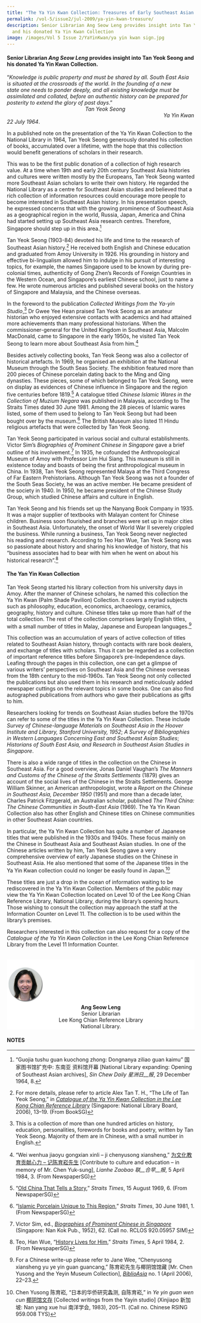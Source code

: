 ```yaml
---
title: "The Ya Yin Kwan Collection: Treasures of Early Southeast Asian History"
permalink: /vol-5/issue2/jul-2009/ya-yin-kwan-treasure/
description: Senior Librarian Ang Seow Leng provides insight into Tan Yeok Seong
  and his donated Ya Yin Kwan Collection
image: /images/Vol 5 Issue 2/YaYinKwan/ya yin kwan sign.jpg
---
```

#### Senior Librarian&nbsp;_Ang Seow Leng_&nbsp;provides insight into Tan Yeok Seong and his donated Ya Yin Kwan Collection.

“*Knowledge is public property and must be shared by all. South East Asia*<br>  i*s situated at the crossroads of the world. In the founding of a new*<br>  s*tate one needs to ponder deeply, and all existing knowledge must be*<br>  *assimilated and collated, before an authentic history can be prepared for*<br>  *posterity to extend the glory of past days*.”<br>                *Tan Yeok Seong*<br>                              *Ya Yin Kwan*<br>*22 July 1964*.

In a published note on the presentation of the Ya Yin Kwan Collection to the National Library in 1964, Tan Yeok Seong generously donated his collection of books, accumulated over a lifetime, with the hope that this collection would benefit generations of scholars in their research.

This was to be the first public donation of a collection of high research value. At a time when 19th and early 20th century Southeast Asia histories and cultures were written mostly by the Europeans, Tan Yeok Seong wanted more Southeast Asian scholars to write their own history. He regarded the National Library as a centre for Southeast Asian studies and believed that a rich collection of information resources could encourage more people to become interested in Southeast Asian history. In his presentation speech, he expressed concerns that with the growing prominence of Southeast Asia as a geographical region in the world, Russia, Japan, America and China had started setting up Southeast Asia research centres. Therefore, Singapore should step up in this area.[^1]

Tan Yeok Seong (1903-84) devoted his life and time to the research of Southeast Asian history.[^2] He received both English and Chinese education and graduated from Amoy University in 1926. His grounding in history and effective bi-lingualism allowed him to indulge in his pursuit of interesting topics, for example, the names Singapore used to be known by during pre-colonial times, authenticity of Gong Zhen’s Records of Foreign Countries in the Western Ocean, and Singapore’s earliest Chinese school, just to name a few. He wrote numerous articles and published several books on the history of Singapore and Malaysia, and the Chinese overseas.

In the foreword to the publication *Collected Writings from the Ya-yin Studio*,[^3] Dr Gwee Yee Hean praised Tan Yeok Seong as an amateur historian who enjoyed extensive contacts with academics and had attained more achievements than many professional historians. When the commissioner-general for the United Kingdom in Southeast Asia, Malcolm MacDonald, came to Singapore in the early 1950s, he visited Tan Yeok Seong to learn more about Southeast Asia from him.[^4]

Besides actively collecting books, Tan Yeok Seong was also a collector of historical artefacts. In 1969, he organised an exhibition at the National Museum through the South Seas Society. The exhibition featured more than 200 pieces of Chinese porcelain dating back to the Ming and Qing dynasties. These pieces, some of which belonged to Tan Yeok Seong, were on display as evidences of Chinese influence in Singapore and the region five centuries before 1819.[^5] A catalogue titled *Chinese Islamic Wares in the Collection of Muzium Negara* was published in Malaysia, according to The Straits Times dated 30 June 1981. Among the 28 pieces of Islamic wares listed, some of them used to belong to Tan Yeok Seong but had been bought over by the museum.[^6] The British Museum also listed 11 Hindu religious artefacts that were collected by Tan Yeok Seong.

Tan Yeok Seong participated in various social and cultural establishments. Victor Sim’s *Biographies of Prominent Chinese in Singapore* gave a brief outline of his involvement.[^7] In 1935, he cofounded the Anthropological Museum of Amoy with Professor Lim Hui Siang. This museum is still in existence today and boasts of being the first anthropological museum in China. In 1938, Tan Yeok Seong represented Malaya at the Third Congress of Far Eastern Prehistorians. Although Tan Yeok Seong was not a founder of the South Seas Society, he was an active member. He became president of the society in 1940. In 1950, he became president of the Chinese Study Group, which studied Chinese affairs and culture in English.

Tan Yeok Seong and his friends set up the Nanyang Book Company in 1935. It was a major supplier of textbooks with Malayan content for Chinese children. Business soon flourished and branches were set up in major cities in Southeast Asia. Unfortunately, the onset of World War II severely crippled the business. While running a business, Tan Yeok Seong never neglected his reading and research. According to Teo Han Wue, Tan Yeok Seong was so passionate about history and sharing his knowledge of history, that his “business associates had to bear with him when he went on about his historical research”.[^8]

#### **The Yan Yin Kwan Collection**

Tan Yeok Seong started his library collection from his university days in Amoy. After the manner of Chinese scholars, he named this collection the Ya Yin Kwan (Palm Shade Pavilion) Collection. It covers a myriad subjects such as philosophy, education, economics, archaeology, ceramics, geography, history and culture. Chinese titles take up more than half of the total collection. The rest of the collection comprises largely English titles, with a small number of titles in Malay, Japanese and European languages.[^9]

This collection was an accumulation of years of active collection of titles related to Southeast Asian history, through contacts with rare book dealers, and exchange of titles with scholars. Thus it can be regarded as a collection of important reference titles before Singapore’s pre-Independence days.
Leafing through the pages in this collection, one can get a glimpse of various writers’ perspectives on Southeast Asia and the Chinese overseas from the 18th century to the mid-1960s. Tan Yeok Seong not only collected the publications but also used them in his research and meticulously added newspaper cuttings on the relevant topics in some books. One can also find autographed publications from authors who gave their publications as gifts to him.

Researchers looking for trends on Southeast Asian studies before the 1970s can refer to some of the titles in the Ya Yin Kwan Collection. These include *Survey of Chinese-language Materials on Southeast Asia in the Hoover Institute and Library, Stanford University, 1952*; *A Survey of Bibliographies in Western Languages Concerning East and Southeast Asian Studies*; *Historians of South East Asia, and Research in Southeast Asian Studies in Singapore*.

There is also a wide range of titles in the collection on the Chinese in Southeast Asia. For a good overview, Jonas Daniel Vaughan’s *The Manners and Customs of the Chinese of the Straits Settlements* (1879) gives an account of the social lives of the Chinese in the Straits Settlements. George William Skinner, an American anthropologist, wrote a *Report on the Chinese in Southeast Asia, December 1950* (1951) and more than a decade later, Charles Patrick Fitzgerald, an Australian scholar, published *The Third China: The Chinese Communities in South-East Asia* (1969). The Ya Yin Kwan Collection also has other English and Chinese titles on Chinese communities in other Southeast Asian countries.

In particular, the Ya Yin Kwan Collection has quite a number of Japanese titles that were published in the 1930s and 1940s. These focus mainly on the Chinese in Southeast Asia and Southeast Asian studies. In one of the Chinese articles written by him, Tan Yeok Seong gave a very comprehensive overview of early Japanese studies on the Chinese in Southeast Asia. He also mentioned that some of the Japanese titles in the Ya Yin Kwan collection could no longer be easily found in Japan.[^10]

These titles are just a drop in the ocean of information waiting to be rediscovered in the Ya Yin Kwan Collection. Members of the public may view the Ya Yin Kwan Collection located on Level 10 of the Lee Kong Chian Reference Library, National Library, during the library’s opening hours. Those wishing to consult the collection may approach the staff at the Information Counter on Level 11. The collection is to be used within the library’s premises.

Researchers interested in this collection can also request for a copy of the *Catalogue of the Ya Yin Kwan Collection* in the Lee Kong Chian Reference Library from the Level 11 Information Counter.

<br>
<div style="background-color: white;">
<br>
<img style="width: 100px; height: 100px;" src="/images/Authors/Ang_Seow_Leng.png">
<center> <b>Ang Seow Leng</b><br>Senior Librarian<br> Lee Kong Chian Reference Library<br> National Library.</center> </div>


#### **NOTES**

[^1]: “Guojia tushu guan kuochong zhong: Dongnanya ziliao guan kaimu” 国家图书馆扩充中: 东南亚 资料馆开幕 \[National Library expanding: Opening of Southeast Asian archives\], _Sin Chew Daily_ _星洲日__报_, 29 December 1964, 8.

[^2]: For more details, please refer to article Alex Tan T. H., “The Life of Tan Yeok Seong,” in [_Catalogue of the Ya Yin Kwan Collection in the Lee Kong Chian Reference Library_](https://eresources.nlb.gov.sg/printheritage/detail/7e489d7a-9570-45b2-bd0b-1d6ea70e4bdb.aspx) (Singapore: National Library Board, 2006), 13–19. (From BookSG)

[^3]: This is a collection of more than one hundred articles on history, education, personalities, forewords for books and poetry, written by Tan Yeok Seong. Majority of them are in Chinese, with a small number in English.

[^4]: “Wei wenhua jiaoyu gongxian xinli – ji chenyusong xiansheng,” [为文化教育贡献心力 – 记陈育崧先生](http://eresources.nlb.gov.sg/newspapers/Digitised/Article/lhzb19840405-1.2.17.8) \[Contribute to culture and education – in memory of Mr. Chen Yuk-sung\], _Lianhe Zaobao_ _联__合早__报_, 5 April 1984, 3. (From NewspaperSG)

[^5]: “[Old China That Tells a Story](http://eresources.nlb.gov.sg/newspapers/Digitised/Article/straitstimes19690815-1.2.34),” _Straits Times_, 15 August 1969, 6. (From NewspaperSG)

[^6]: “[Islamic Porcelain Unique to This Region](http://eresources.nlb.gov.sg/newspapers/Digitised/Article/straitstimes19810630-1.2.130.3),” _Straits Times_, 30 June 1981, 1. (From NewspaperSG)

[^7]: Victor Sim, ed., [_Biographies of Prominent Chinese in Singapore_](https://eservice.nlb.gov.sg/item_holding.aspx?bid=4983065) (Singapore: Nan Kok Pub., 1952), 62. (Call no. RCLOS 920.05957 SIM)

[^8]: Teo, Han Wue, “[History Lives for Him](http://eresources.nlb.gov.sg/newspapers/Digitised/Article/straitstimes19840405-1.2.90.5.3),” _Straits Times_, 5 April 1984, 2. (From NewspaperSG)

[^9]: For a Chinese write-up please refer to Jane Wee, “Chenyusong xiansheng yu ye yin guan guancang,” 陈育崧先生与椰阴馆馆藏 \[Mr. Chen Yusong and the Yeyin Museum Collection\], [_BiblioAsia_](https://biblioasia.nlb.gov.sg/files/pdf/vol-2/issue-1/v2-issue1_Chinese.pdf) no. 1 (April 2006), 22–23.

[^10]: Chen Yusong 陈育崧, “日本的华侨研究螽测, 自陈育崧,” in _Ye yin guan wen cun_ [椰阴馆文存](https://eservice.nlb.gov.sg/item_holding.aspx?bid=84496634) \[Collected writings from the Yayin studio\] (Xinjiapo 新加坡: Nan yang xue hui 南洋学会, 1983), 205–11. (Call no. Chinese RSING 959.008 TYS)


